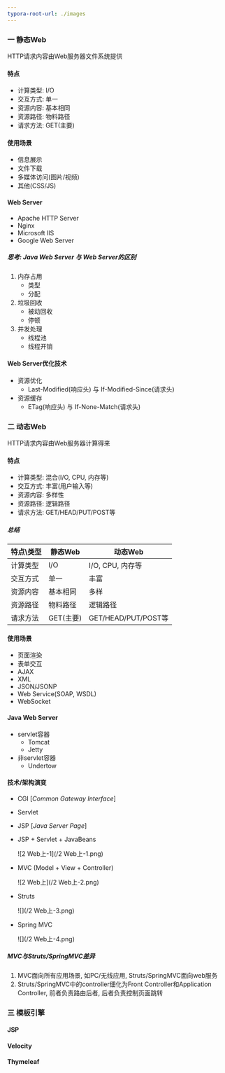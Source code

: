 ```yaml
---
typora-root-url: ./images
---
```


### 一 静态Web

HTTP请求内容由Web服务器文件系统提供

#### 特点

- 计算类型: I/O
- 交互方式: 单一
- 资源内容: 基本相同
- 资源路径: 物料路径
- 请求方法: GET(主要)

#### 使用场景

- 信息展示
- 文件下载
- 多媒体访问(图片/视频)
- 其他(CSS/JS)

#### Web Server

- Apache HTTP Server
- Nginx
- Microsoft IIS
- Google Web Server

##### 思考: Java Web Server 与 Web Server的区别

1. 内存占用
   - 类型
   - 分配
2. 垃圾回收
   - 被动回收
   - 停顿
3. 并发处理
   - 线程池
   - 线程开销

#### Web Server优化技术

- 资源优化
  - Last-Modified(响应头) 与 If-Modified-Since(请求头)
- 资源缓存
  - ETag(响应头) 与 If-None-Match(请求头)

### 二 动态Web

HTTP请求内容由Web服务器计算得来

#### 特点

- 计算类型: 混合(I/O, CPU, 内存等)
- 交互方式: 丰富(用户输入等)
- 资源内容: 多样性
- 资源路径: 逻辑路径
- 请求方法: GET/HEAD/PUT/POST等

##### 总结

| 特点\类型 | 静态Web   | 动态Web             |
| --------- | --------- | ------------------- |
| 计算类型  | I/O       | I/O, CPU, 内存等    |
| 交互方式  | 单一      | 丰富                |
| 资源内容  | 基本相同  | 多样                |
| 资源路径  | 物料路径  | 逻辑路径            |
| 请求方法  | GET(主要) | GET/HEAD/PUT/POST等 |

#### 使用场景

- 页面渲染
- 表单交互
- AJAX
- XML
- JSON/JSONP
- Web Service(SOAP, WSDL)
- WebSocket

#### Java Web Server

- servlet容器
  - Tomcat
  - Jetty
- 非servlet容器
  - Undertow

#### 技术/架构演变

- CGI [*Common Gateway Interface*]

- Servlet

- JSP [*Java Server Page*]

- JSP + Servlet + JavaBeans

  ![2 Web上-1](/2 Web上-1.png)

- MVC (Model + View + Controller)

  ![2 Web上](/2 Web上-2.png)

- Struts

  ![](/2 Web上-3.png)

- Spring MVC

  ![](/2 Web上-4.png)

##### MVC与Struts/SpringMVC差异

1. MVC面向所有应用场景, 如PC/无线应用, Struts/SpringMVC面向web服务
2. Struts/SpringMVC中的controller细化为Front Controller和Application Controller, 前者负责路由后者, 后者负责控制页面跳转

### 三 模板引擎

#### JSP

#### Velocity

#### Thymeleaf